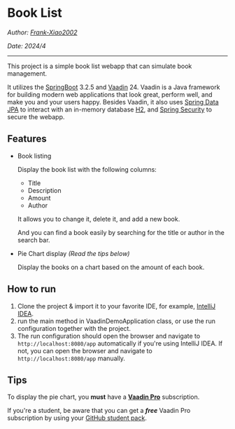 # Book List

_Author: [Frank-Xiao2002](https://github.com/Frank-Xiao2002)_

_Date: 2024/4_

------

This project is a simple book list webapp that can simulate book management.

It utilizes the [SpringBoot](https://spring.io/projects/spring-boot) 3.2.5 and
[Vaadin](https://vaadin.com/) 24. Vaadin is a Java framework for building modern web applications that look great,
perform well, and make you and your users happy. Besides Vaadin, it also
uses [Spring Data JPA](https://spring.io/projects/spring-data-jpa) to interact with an in-memory
database [H2](https://h2database.com/),
and [Spring Security](https://spring.io/projects/spring-security) to secure the webapp.

## Features

- Book listing

  Display the book list with the following columns:
    - Title
    - Description
    - Amount
    - Author

  It allows you to change it, delete it, and add a new book.

  And you can find a book easily by searching for the title or author in the search bar.


- Pie Chart display *(Read the tips below)*

  Display the books on a chart based on the amount of each book.

## How to run

1. Clone the project & import it to your favorite IDE, for example, [IntelliJ IDEA](https://www.jetbrains.com/idea/).
2. run the main method in VaadinDemoApplication class, or use the run configuration together with the project.
3. The run configuration should open the browser and navigate to `http://localhost:8080/app` automatically if you're
   using IntelliJ IDEA. If not, you can open the browser and navigate to `http://localhost:8080/app` manually.

## Tips

To display the pie chart, you **must** have a **[Vaadin Pro](https://vaadin.com/pricing)** subscription.

If you're a student, be aware that you can get a **_free_** Vaadin Pro subscription by using your
[GitHub student pack](https://education.github.com/students).